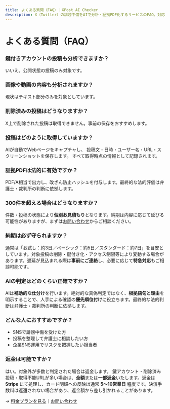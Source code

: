 ```yaml
---
title: よくある質問（FAQ）｜XPost AI Checker
description: X（Twitter）の誹謗中傷をAIで分析・証拠PDF化するサービスのFAQ。対応範囲、納期、返金、鍵付きアカウント、削除投稿などの注意点を解説。
---
```


# よくある質問（FAQ）

### 鍵付きアカウントの投稿も分析できますか？
いいえ。公開状態の投稿のみ対象です。

### 画像や動画の内容も分析されますか？
現状はテキスト部分のみを対象としています。

### 削除済みの投稿はどうなりますか？
X上で削除された投稿は取得できません。事前の保存をおすすめします。

### 投稿はどのように取得していますか？
AIが自動でWebページをキャプチャし、
投稿文・日時・ユーザー名・URL・スクリーンショットを保存します。
すべて取得時点の情報として記録されます。

### 証拠PDFは法的に有効ですか？
PDF/A相当で出力し、改ざん防止ハッシュを付与します。最終的な法的評価は弁護士・裁判所の判断に依拠します。

### 300件を超える場合はどうなりますか？
件数・投稿の状態により**個別お見積もり**となります。納期は内容に応じて延びる可能性がありますが、まずは[お問い合わせ](contact.md)からご相談ください。

### 納期は必ず守られますか？
通常は「お試し：約3日／ベーシック：約5日／スタンダード：約7日」を目安としています。対象投稿の削除・鍵付き化・アクセス制限等により変動する場合があります。遅延が見込まれる際は**事前にご連絡**し、必要に応じて**特急対応**もご相談可能です。

### AIの判定はどのくらい正確ですか？
AIは**補助的な仕分け**を行います。絶対的な真偽判定ではなく、**根拠語句と理由**を明示することで、人手による確認の**優先順位付け**に役立ちます。最終的な法的判断は弁護士・裁判所の判断に依拠します。

### どんな人におすすめですか？
- SNSで誹謗中傷を受けた方
- 投稿を整理して弁護士に相談したい方
- 企業SNS運用でリスクを把握したい担当者

### 返金は可能ですか？
はい。対象外が多数と判定された場合は返金します。 鍵アカウント・削除済み投稿・取得不能URLが多い場合は、**全額**または**一部返金**いたします。返金は **Stripe** にて処理し、カード明細への反映は通常 **5〜10営業日** 程度です。決済手数料は返還されない場合があり、返金額から差し引かれることがあります。

→ [料金プランを見る](plans.md)｜[お問い合わせ](contact.md)

<script type="application/ld+json">
{
  "@context":"https://schema.org",
  "@type":"FAQPage",
  "mainEntity":[
    {
      "@type":"Question",
      "name":"鍵付きアカウントの投稿も分析できますか？",
      "acceptedAnswer":{"@type":"Answer","text":"いいえ。公開状態の投稿のみ対象です。"}
    },
    {
      "@type":"Question",
      "name":"納期はどれくらいですか？",
      "acceptedAnswer":{"@type":"Answer","text":"お試し：約3日、ベーシック：約5日、スタンダード：約7日を目安としています。"}
    },
    {
      "@type":"Question",
      "name":"返金ポリシーはありますか？",
      "acceptedAnswer":{"@type":"Answer","text":"対象外が多数と判定された場合は、全額または一部返金します。"}
    }
  ]
}
</script>
